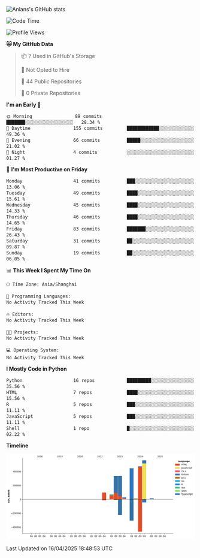 <!-- ![Anlans's GitHub stats](https://github-readme-stats.vercel.app/api?username=Anlans) -->
![Anlans's GitHub stats](https://github-readme-stats.vercel.app/api?username=Anlans&rank_icon=github)

<!--START_SECTION:waka-->
![Code Time](http://img.shields.io/badge/Code%20Time-0%20secs-blue)

![Profile Views](http://img.shields.io/badge/Profile%20Views-0-blue)

**🐱 My GitHub Data** 

> 📦 ? Used in GitHub's Storage 
 > 
> 🚫 Not Opted to Hire
 > 
> 📜 44 Public Repositories 
 > 
> 🔑 0 Private Repositories 
 > 
**I'm an Early 🐤** 

```text
🌞 Morning                89 commits          ███████░░░░░░░░░░░░░░░░░░   28.34 % 
🌆 Daytime                155 commits         ████████████░░░░░░░░░░░░░   49.36 % 
🌃 Evening                66 commits          █████░░░░░░░░░░░░░░░░░░░░   21.02 % 
🌙 Night                  4 commits           ░░░░░░░░░░░░░░░░░░░░░░░░░   01.27 % 
```
📅 **I'm Most Productive on Friday** 

```text
Monday                   41 commits          ███░░░░░░░░░░░░░░░░░░░░░░   13.06 % 
Tuesday                  49 commits          ████░░░░░░░░░░░░░░░░░░░░░   15.61 % 
Wednesday                45 commits          ████░░░░░░░░░░░░░░░░░░░░░   14.33 % 
Thursday                 46 commits          ████░░░░░░░░░░░░░░░░░░░░░   14.65 % 
Friday                   83 commits          ███████░░░░░░░░░░░░░░░░░░   26.43 % 
Saturday                 31 commits          ██░░░░░░░░░░░░░░░░░░░░░░░   09.87 % 
Sunday                   19 commits          ██░░░░░░░░░░░░░░░░░░░░░░░   06.05 % 
```


📊 **This Week I Spent My Time On** 

```text
🕑︎ Time Zone: Asia/Shanghai

💬 Programming Languages: 
No Activity Tracked This Week

🔥 Editors: 
No Activity Tracked This Week

🐱‍💻 Projects: 
No Activity Tracked This Week

💻 Operating System: 
No Activity Tracked This Week
```

**I Mostly Code in Python** 

```text
Python                   16 repos            █████████░░░░░░░░░░░░░░░░   35.56 % 
HTML                     7 repos             ████░░░░░░░░░░░░░░░░░░░░░   15.56 % 
R                        5 repos             ███░░░░░░░░░░░░░░░░░░░░░░   11.11 % 
JavaScript               5 repos             ███░░░░░░░░░░░░░░░░░░░░░░   11.11 % 
Shell                    1 repo              █░░░░░░░░░░░░░░░░░░░░░░░░   02.22 % 
```



**Timeline**

![Lines of Code chart](https://raw.githubusercontent.com/Anlans/Anlans/main/assets/bar_graph.png)


 Last Updated on 16/04/2025 18:48:53 UTC
<!--END_SECTION:waka-->
